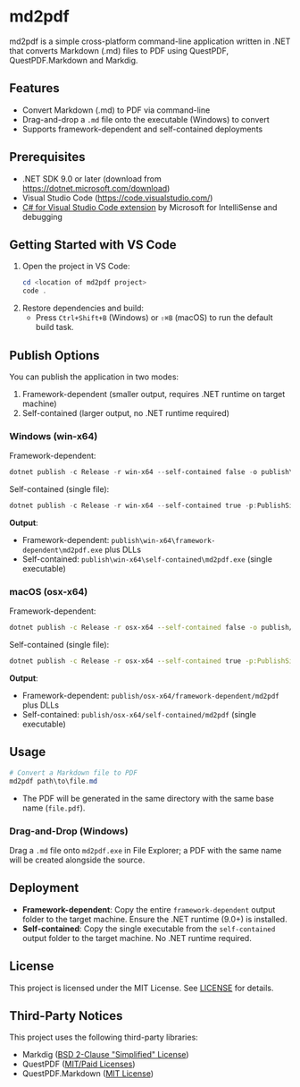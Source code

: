 # md2pdf

md2pdf is a simple cross-platform command-line application written in .NET that converts Markdown (.md) files to PDF using QuestPDF, QuestPDF.Markdown and Markdig.

## Features

- Convert Markdown (.md) to PDF via command-line
- Drag-and-drop a `.md` file onto the executable (Windows) to convert
- Supports framework-dependent and self-contained deployments

## Prerequisites

- .NET SDK 9.0 or later (download from https://dotnet.microsoft.com/download)
- Visual Studio Code (https://code.visualstudio.com/)
- [C# for Visual Studio Code extension](https://marketplace.visualstudio.com/items?itemName=ms-dotnettools.csharp) by Microsoft for IntelliSense and debugging

## Getting Started with VS Code

1. Open the project in VS Code:
   ```powershell
   cd <location of md2pdf project>
   code .
   ```
2. Restore dependencies and build:
   - Press `Ctrl+Shift+B` (Windows) or `⇧⌘B` (macOS) to run the default build task.

## Publish Options

You can publish the application in two modes:

1. Framework-dependent (smaller output, requires .NET runtime on target machine)
2. Self-contained (larger output, no .NET runtime required)

### Windows (win-x64)

Framework-dependent:

```powershell
dotnet publish -c Release -r win-x64 --self-contained false -o publish\win-x64\framework-dependent
```

Self-contained (single file):

```powershell
dotnet publish -c Release -r win-x64 --self-contained true -p:PublishSingleFile=true -o publish\win-x64\self-contained
```

**Output**:

- Framework-dependent: `publish\win-x64\framework-dependent\md2pdf.exe` plus DLLs
- Self-contained: `publish\win-x64\self-contained\md2pdf.exe` (single executable)

### macOS (osx-x64)

Framework-dependent:

```bash
dotnet publish -c Release -r osx-x64 --self-contained false -o publish/osx-x64/framework-dependent
```

Self-contained (single file):

```bash
dotnet publish -c Release -r osx-x64 --self-contained true -p:PublishSingleFile=true -o publish/osx-x64/self-contained
```

**Output**:

- Framework-dependent: `publish/osx-x64/framework-dependent/md2pdf` plus DLLs
- Self-contained: `publish/osx-x64/self-contained/md2pdf` (single executable)

## Usage

```powershell
# Convert a Markdown file to PDF
md2pdf path\to\file.md
```

- The PDF will be generated in the same directory with the same base name (`file.pdf`).

### Drag-and-Drop (Windows)

Drag a `.md` file onto `md2pdf.exe` in File Explorer; a PDF with the same name will be created alongside the source.

## Deployment

- **Framework-dependent**: Copy the entire `framework-dependent` output folder to the target machine. Ensure the .NET runtime (9.0+) is installed.
- **Self-contained**: Copy the single executable from the `self-contained` output folder to the target machine. No .NET runtime required.

## License

This project is licensed under the MIT License. See [LICENSE](LICENSE) for details.

## Third-Party Notices

This project uses the following third-party libraries:

- Markdig ([BSD 2-Clause "Simplified" License](https://github.com/xoofx/markdig/blob/master/license.txt))
- QuestPDF ([MIT/Paid Licenses](https://github.com/QuestPDF/QuestPDF/blob/main/LICENSE.md))
- QuestPDF.Markdown ([MIT License](https://github.com/christiaanderidder/QuestPDF.Markdown/blob/main/LICENSE))
